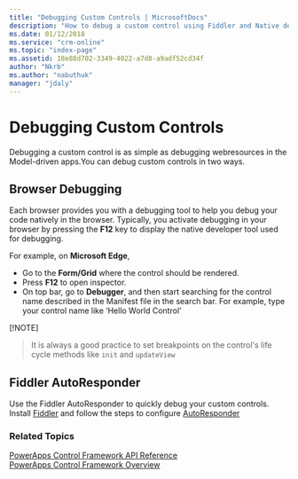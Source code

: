 ```yaml
---
title: "Debugging Custom Controls | MicrosoftDocs"
description: "How to debug a custom control using Fiddler and Native debugging"
ms.date: 01/12/2018
ms.service: "crm-online"
ms.topic: "index-page"
ms.assetid: 18e88d702-3349-4022-a7d8-a9adf52cd34f
author: "Nkrb"
ms.author: "nabuthuk"
manager: "jdaly"
---
```

# Debugging Custom Controls

Debugging a custom control is as simple as debugging webresources in the Model-driven apps.You can debug custom controls in two ways.

## Browser Debugging

Each browser provides you with a debugging tool to help you debug your code natively in the browser. Typically, you activate debugging in your browser by pressing the **F12** key to display the native developer tool used for debugging.

For example, on **Microsoft Edge**,

- Go to the **Form/Grid** where the control should be rendered.
- Press **F12** to open inspector.
- On top bar, go to **Debugger**, and then start searching for the control name described in the Manifest file in the search bar. For example, type your control name like ‘Hello World Control’

[!NOTE]
> It is always a good practice to set breakpoints on the control's life cycle methods like `init` and `updateView`

## Fiddler AutoResponder

Use the Fiddler AutoResponder to quickly debug your custom controls. Install [Fiddler](https://www.telerik.com/download/fiddler) and follow the steps to configure [AutoResponder](https://docs.microsoft.com/en-us/dynamics365/customer-engagement/developer/streamline-javascript-development-fiddler-autoresponder)

### Related Topics

[PowerApps Control Framework API Reference](index.md)<br />
[PowerApps Control Framework Overview](powerapps-control-framework-overview.md)